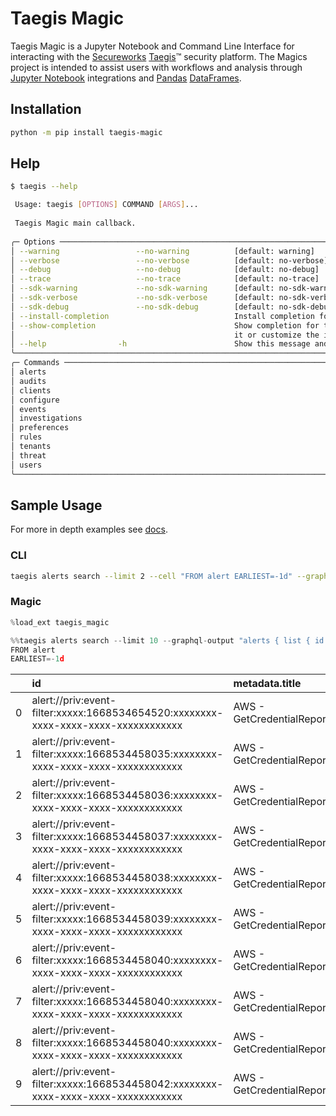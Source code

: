 # Taegis Magic

Taegis Magic is a Jupyter Notebook and Command Line Interface for interacting with the [Secureworks](https://www.secureworks.com/) [Taegis](https://www.secureworks.com/products/taegis)™ security platform.  The Magics project is intended to assist users with workflows and analysis through [Jupyter Notebook](https://jupyter.org/) integrations and [Pandas](https://pandas.pydata.org/) [DataFrames](https://pandas.pydata.org/docs/reference/frame.html).

## Installation

```bash
python -m pip install taegis-magic
```

## Help

```bash
$ taegis --help

 Usage: taegis [OPTIONS] COMMAND [ARGS]...                                                         
                                                                                                   
 Taegis Magic main callback.                                                                       
                                                                                                   
╭─ Options ───────────────────────────────────────────────────────────────────────────────────────╮
│ --warning                 --no-warning          [default: warning]                              │
│ --verbose                 --no-verbose          [default: no-verbose]                           │
│ --debug                   --no-debug            [default: no-debug]                             │
│ --trace                   --no-trace            [default: no-trace]                             │
│ --sdk-warning             --no-sdk-warning      [default: no-sdk-warning]                       │
│ --sdk-verbose             --no-sdk-verbose      [default: no-sdk-verbose]                       │
│ --sdk-debug               --no-sdk-debug        [default: no-sdk-debug]                         │
│ --install-completion                            Install completion for the current shell.       │
│ --show-completion                               Show completion for the current shell, to copy  │
│                                                 it or customize the installation.               │
│ --help                -h                        Show this message and exit.                     │
╰─────────────────────────────────────────────────────────────────────────────────────────────────╯
╭─ Commands ──────────────────────────────────────────────────────────────────────────────────────╮
│ alerts                                                                                          │
│ audits                                                                                          │
│ clients                                                                                         │
│ configure                                                                                       │
│ events                                                                                          │
│ investigations                                                                                  │
│ preferences                                                                                     │
│ rules                                                                                           │
│ tenants                                                                                         │
│ threat                                                                                          │
│ users                                                                                           │
╰─────────────────────────────────────────────────────────────────────────────────────────────────╯
```

## Sample Usage

For more in depth examples see [docs](docs/README.md).

### CLI

```bash
taegis alerts search --limit 2 --cell "FROM alert EARLIEST=-1d" --graphql-output "alerts { list { id metadata { title } } }"
```

### Magic

```python
%load_ext taegis_magic
```

```python
%%taegis alerts search --limit 10 --graphql-output "alerts { list { id metadata { title } } }" --assign df --display df
FROM alert
EARLIEST=-1d
```

|    | id                                                                                 | metadata.title            |
|---:|:-----------------------------------------------------------------------------------|:--------------------------|
|  0 | alert://priv:event-filter:xxxxx:1668534654520:xxxxxxxx-xxxx-xxxx-xxxx-xxxxxxxxxxxx | AWS - GetCredentialReport |
|  1 | alert://priv:event-filter:xxxxx:1668534458035:xxxxxxxx-xxxx-xxxx-xxxx-xxxxxxxxxxxx | AWS - GetCredentialReport |
|  2 | alert://priv:event-filter:xxxxx:1668534458036:xxxxxxxx-xxxx-xxxx-xxxx-xxxxxxxxxxxx | AWS - GetCredentialReport |
|  3 | alert://priv:event-filter:xxxxx:1668534458037:xxxxxxxx-xxxx-xxxx-xxxx-xxxxxxxxxxxx | AWS - GetCredentialReport |
|  4 | alert://priv:event-filter:xxxxx:1668534458038:xxxxxxxx-xxxx-xxxx-xxxx-xxxxxxxxxxxx | AWS - GetCredentialReport |
|  5 | alert://priv:event-filter:xxxxx:1668534458039:xxxxxxxx-xxxx-xxxx-xxxx-xxxxxxxxxxxx | AWS - GetCredentialReport |
|  6 | alert://priv:event-filter:xxxxx:1668534458040:xxxxxxxx-xxxx-xxxx-xxxx-xxxxxxxxxxxx | AWS - GetCredentialReport |
|  7 | alert://priv:event-filter:xxxxx:1668534458040:xxxxxxxx-xxxx-xxxx-xxxx-xxxxxxxxxxxx | AWS - GetCredentialReport |
|  8 | alert://priv:event-filter:xxxxx:1668534458040:xxxxxxxx-xxxx-xxxx-xxxx-xxxxxxxxxxxx | AWS - GetCredentialReport |
|  9 | alert://priv:event-filter:xxxxx:1668534458042:xxxxxxxx-xxxx-xxxx-xxxx-xxxxxxxxxxxx | AWS - GetCredentialReport |
